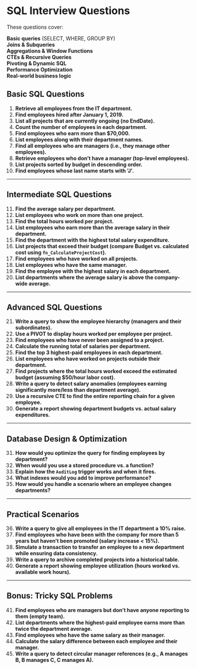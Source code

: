# SQL Interview Questions

These questions cover:

**Basic queries** (SELECT, WHERE, GROUP BY)  
**Joins & Subqueries**  
**Aggregations & Window Functions**  
**CTEs & Recursive Queries**  
**Pivoting & Dynamic SQL**  
**Performance Optimization**  
**Real-world business logic**  

## **Basic SQL Questions**
1. **Retrieve all employees from the IT department.**
2. **Find employees hired after January 1, 2019.**
3. **List all projects that are currently ongoing (no EndDate).**
4. **Count the number of employees in each department.**
5. **Find employees who earn more than $70,000.**
6. **List employees along with their department names.**
7. **Find all employees who are managers (i.e., they manage other employees).**
8. **Retrieve employees who don’t have a manager (top-level employees).**
9. **List projects sorted by budget in descending order.**
10. **Find employees whose last name starts with 'J'.**

---

## **Intermediate SQL Questions**
11. **Find the average salary per department.**
12. **List employees who work on more than one project.**
13. **Find the total hours worked per project.**
14. **List employees who earn more than the average salary in their department.**
15. **Find the department with the highest total salary expenditure.**
16. **List projects that exceed their budget (compare Budget vs. calculated cost using `fn_CalculateProjectCost`).**
17. **Find employees who have worked on all projects.**
18. **List employees who have the same manager.**
19. **Find the employee with the highest salary in each department.**
20. **List departments where the average salary is above the company-wide average.**

---

## **Advanced SQL Questions**
21. **Write a query to show the employee hierarchy (managers and their subordinates).**
22. **Use a PIVOT to display hours worked per employee per project.**
23. **Find employees who have never been assigned to a project.**
24. **Calculate the running total of salaries per department.**
25. **Find the top 3 highest-paid employees in each department.**
26. **List employees who have worked on projects outside their department.**
27. **Find projects where the total hours worked exceed the estimated budget (assuming $50/hour labor cost).**
28. **Write a query to detect salary anomalies (employees earning significantly more/less than department average).**
29. **Use a recursive CTE to find the entire reporting chain for a given employee.**
30. **Generate a report showing department budgets vs. actual salary expenditures.**

---

## **Database Design & Optimization**
31. **How would you optimize the query for finding employees by department?**
32. **When would you use a stored procedure vs. a function?**
33. **Explain how the `AuditLog` trigger works and when it fires.**
34. **What indexes would you add to improve performance?**
35. **How would you handle a scenario where an employee changes departments?**

---

## **Practical Scenarios**
36. **Write a query to give all employees in the IT department a 10% raise.**
37. **Find employees who have been with the company for more than 5 years but haven’t been promoted (salary increase < 15%).**
38. **Simulate a transaction to transfer an employee to a new department while ensuring data consistency.**
39. **Write a query to archive completed projects into a historical table.**
40. **Generate a report showing employee utilization (hours worked vs. available work hours).**

---

## **Bonus: Tricky SQL Problems**
41. **Find employees who are managers but don’t have anyone reporting to them (empty team).**
42. **List departments where the highest-paid employee earns more than twice the department average.**
43. **Find employees who have the same salary as their manager.**
44. **Calculate the salary difference between each employee and their manager.**
45. **Write a query to detect circular manager references (e.g., A manages B, B manages C, C manages A).**

